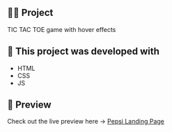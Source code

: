 ## ✍🏻 Project
TIC TAC TOE game with hover effects 

## 🚩 This project was developed with
- HTML
- CSS
- JS

## 🎨 Preview
Check out the live preview here → [Pepsi Landing Page](https://rg16j.csb.app/)